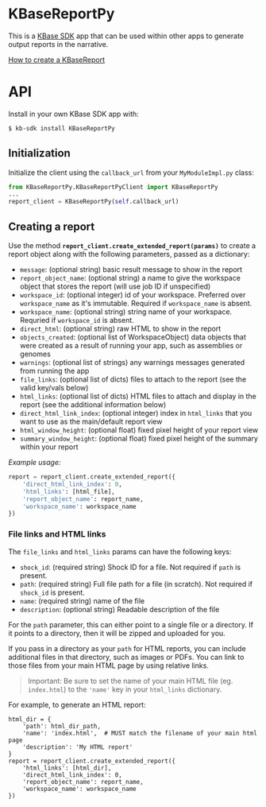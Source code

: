
# KBaseReportPy

This is a [KBase SDK](https://github.com/kbase/kb_sdk) app that can be used within other apps to generate output reports in the narrative.

[How to create a KBaseReport](https://github.com/kbase/kb_sdk/blob/master/doc/howto/create_a_report.md)

# API

Install in your own KBase SDK app with:

```sh
$ kb-sdk install KBaseReportPy
```

## Initialization

Initialize the client using the `callback_url` from your `MyModuleImpl.py` class:

```py
from KBaseReportPy.KBaseReportPyClient import KBaseReportPy
...
report_client = KBaseReportPy(self.callback_url)
```

## Creating a report

Use the method **`report_client.create_extended_report(params)`** to create a report object along with the following parameters, passed as a dictionary:

* `message`: (optional string) basic result message to show in the report
* `report_object_name`: (optional string) a name to give the workspace object that stores the report (will use job ID if unspecified)
* `workspace_id`: (optional integer) id of your workspace. Preferred over `workspace_name` as it's immutable. Required if `workspace_name` is absent.
* `workspace_name`: (optional string) string name of your workspace. Requried if `workspace_id` is absent.
* `direct_html`: (optional string) raw HTML to show in the report
* `objects_created`: (optional list of WorkspaceObject) data objects that were created as a result of running your app, such as assemblies or genomes
* `warnings`: (optional list of strings) any warnings messages generated from running the app
* `file_links`: (optional list of dicts) files to attach to the report (see the valid key/vals below)
* `html_links`: (optional list of dicts) HTML files to attach and display in the report (see the additional information below)
* `direct_html_link_index`: (optional integer) index in `html_links` that you want to use as the main/default report view
* `html_window_height`: (optional float) fixed pixel height of your report view
* `summary_window_height`: (optional float) fixed pixel height of the summary within your report

_Example usage:_

```py
report = report_client.create_extended_report({
    'direct_html_link_index': 0,
    'html_links': [html_file],
    'report_object_name': report_name,
    'workspace_name': workspace_name
})
```

### File links and HTML links

The `file_links` and `html_links` params can have the following keys:

* `shock_id`: (required string) Shock ID for a file. Not required if `path` is present.
* `path`: (required string) Full file path for a file (in scratch). Not required if `shock_id` is present.
* `name`: (required string) name of the file
* `description`: (optional string) Readable description of the file

For the `path` parameter, this can either point to a single file or a directory. If it points to a directory, then it will be zipped and uploaded for you.

If you pass in a directory as your `path` for HTML reports, you can include additional files in that directory, such as images or PDFs. You can link to those files from your main HTML page by using relative links.

> Important: Be sure to set the name of your main HTML file (eg. `index.html`) to the `'name'` key in your `html_links` dictionary.

For example, to generate an HTML report:

```
html_dir = {
    'path': html_dir_path,
    'name': 'index.html',  # MUST match the filename of your main html page
    'description': 'My HTML report'
}
report = report_client.create_extended_report({
    'html_links': [html_dir],
    'direct_html_link_index': 0,
    'report_object_name': report_name,
    'workspace_name': workspace_name
})
```
